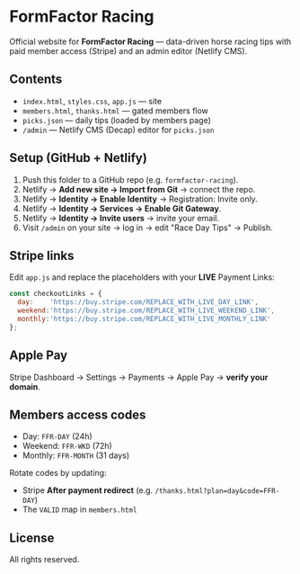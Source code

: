 # FormFactor Racing

Official website for **FormFactor Racing** — data-driven horse racing tips with paid member access (Stripe) and an admin editor (Netlify CMS).

## Contents
- `index.html`, `styles.css`, `app.js` — site
- `members.html`, `thanks.html` — gated members flow
- `picks.json` — daily tips (loaded by members page)
- `/admin` — Netlify CMS (Decap) editor for `picks.json`

## Setup (GitHub + Netlify)
1. Push this folder to a GitHub repo (e.g. `formfactor-racing`).
2. Netlify → **Add new site → Import from Git** → connect the repo.
3. Netlify → **Identity → Enable Identity** → Registration: Invite only.
4. Netlify → **Identity → Services → Enable Git Gateway**.
5. Netlify → **Identity → Invite users** → invite your email.
6. Visit `/admin` on your site → log in → edit "Race Day Tips" → Publish.

## Stripe links
Edit `app.js` and replace the placeholders with your **LIVE** Payment Links:
```js
const checkoutLinks = {
  day:    'https://buy.stripe.com/REPLACE_WITH_LIVE_DAY_LINK',
  weekend:'https://buy.stripe.com/REPLACE_WITH_LIVE_WEEKEND_LINK',
  monthly:'https://buy.stripe.com/REPLACE_WITH_LIVE_MONTHLY_LINK'
};
```

## Apple Pay
Stripe Dashboard → Settings → Payments → Apple Pay → **verify your domain**.

## Members access codes
- Day: `FFR-DAY` (24h)
- Weekend: `FFR-WKD` (72h)
- Monthly: `FFR-MONTH` (31 days)

Rotate codes by updating:
- Stripe **After payment redirect** (e.g. `/thanks.html?plan=day&code=FFR-DAY`)
- The `VALID` map in `members.html`

## License
All rights reserved.

